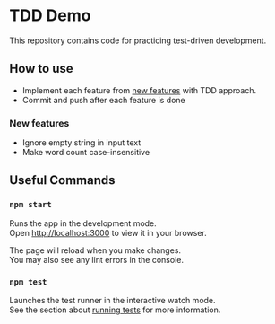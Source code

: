 # TDD Demo

This repository contains code for practicing test-driven development.

## How to use

* Implement each feature from [new features](#new-features) with TDD approach.
* Commit and push after each feature is done

### New features

* Ignore empty string in input text
* Make word count case-insensitive

## Useful Commands

### `npm start`

Runs the app in the development mode.\
Open [http://localhost:3000](http://localhost:3000) to view it in your browser.

The page will reload when you make changes.\
You may also see any lint errors in the console.

### `npm test`

Launches the test runner in the interactive watch mode.\
See the section about [running tests](https://facebook.github.io/create-react-app/docs/running-tests) for more information.
